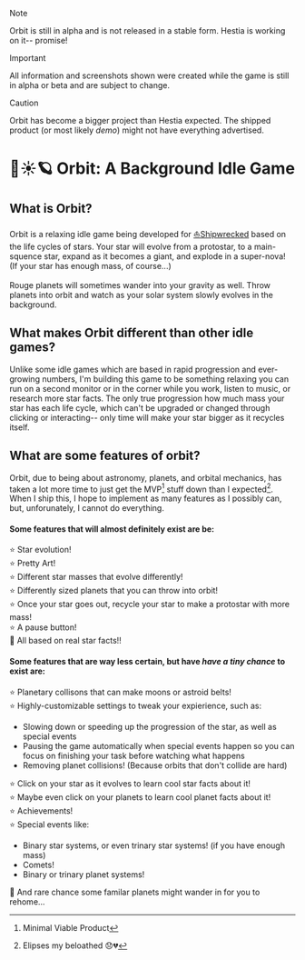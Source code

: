 > [!NOTE]
> Orbit is still in alpha and is not released in a stable form. Hestia is working on it-- promise!

> [!IMPORTANT]
> All information and screenshots shown were created while the game is still in alpha or beta and are subject to change.

> [!CAUTION]
> Orbit has become a bigger project than Hestia expected. The shipped product (or most likely *demo*) might not have everything advertised.

# 🌌☀️🪐 Orbit: A Background Idle Game

## What is Orbit?

Orbit is a relaxing idle game being developed for [⛵Shipwrecked](https://shipwrecked.hackclub.com/) based on the life cycles of stars. Your star will evolve from a protostar, to a main-squence star, expand as it becomes a giant, and explode in a super-nova! (If your star has enough mass, of course...)\
\
Rouge planets will sometimes wander into your gravity as well. Throw planets into orbit and watch as your solar system slowly evolves in the background.

## What makes Orbit different than other idle games?

Unlike some idle games which are based in rapid progression and ever-growing numbers, I'm building this game to be something relaxing you can run on a second monitor or in the corner while you work, listen to music, or research more star facts. The only true progression how much mass your star has each life cycle, which can't be upgraded or changed through clicking or interacting-- only time will make your star bigger as it recycles itself.   

## What are some features of orbit?

Orbit, due to being about astronomy, planets, and orbital mechanics, has taken a lot more time to just get the MVP[^1] stuff down than I expected[^2]. When I ship this, I hope to implement as many features as I possibly can, but, unforunately, I cannot do everything.

#### Some features that will almost definitely exist are be:  
  
⭐ Star evolution!  
⭐ Pretty Art!  
⭐ Different star masses that evolve differently!  
⭐ Differently sized planets that you can throw into orbit!  
⭐ Once your star goes out, recycle your star to make a protostar with more mass!  
⭐ A pause button!  
🌟 All based on real star facts!!  

#### Some features that are way less certain, but have *have a tiny chance* to exist are:
⭐ Planetary collisons that can make moons or astroid belts!  
⭐ Highly-customizable settings to tweak your expierience, such as:  
* Slowing down or speeding up the progression of the star, as well as special events  
* Pausing the game automatically when special events happen so you can focus on finishing your task before watching what happens  
* Removing planet collisions! (Because orbits that don't collide are hard)

⭐ Click on your star as it evolves to learn cool star facts about it!  
⭐ Maybe even click on your planets to learn cool planet facts about it!  
⭐ Achievements!  
⭐ Special events like:  
* Binary star systems, or even trinary star systems! (if you have enough mass)  
* Comets!  
* Binary or trinary planet systems!

🌟 And rare chance some familar planets might wander in for you to rehome...  

[^1]: Minimal Viable Product
[^2]: Elipses my beloathed 😞💔 
